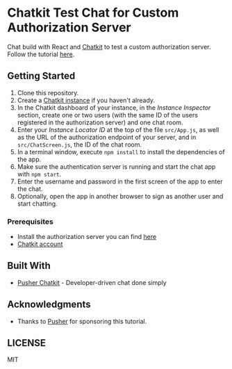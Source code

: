 # Chatkit Test Chat for Custom Authorization Server

Chat build with React and [Chatkit](https://pusher.com/chatkit) to test a custom authorization server. Follow the tutorial [here](https://pusher.com/tutorials/java-authentication-server-chatkit).

## Getting Started

1. Clone this repository.
2. Create a [Chatkit instance](https://dash.pusher.com/chatkit) if you haven't already.
3. In the Chatkit dashboard of your instance, in the *Instance Inspector* section, create one or two users (with the same ID of the users registered in the authorization server) and one chat room.
4. Enter your *Instance Locator ID* at the top of the file `src/App.js`, as well as the URL of the authorization endpoint of your server, and in `src/ChatScreen.js`, the ID of the chat room.
5. In a terminal window, execute `npm install` to install the dependencies of the app.
6. Make sure the authentication server is running and start the chat app with `npm start`.
7. Enter the username and password in the first screen of the app to enter the chat.
8. Optionally, open the app in another browser to sign as another user and start chatting.

### Prerequisites

- Install the authorization server you can find [here](https://github.com/eh3rrera/chatkit-custom-auth-server)
- [Chatkit account](https://dash.pusher.com)

## Built With

* [Pusher Chatkit](https://pusher.com/chatkit) - Developer-driven chat done simply

## Acknowledgments
* Thanks to [Pusher](https://pusher.com/) for sponsoring this tutorial.

## LICENSE
MIT